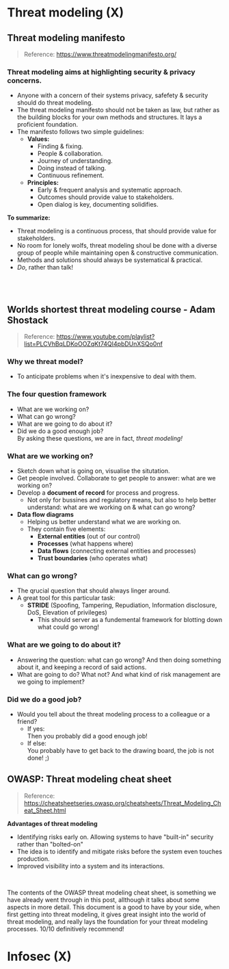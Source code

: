 # Threat modeling (X)

## Threat modeling manifesto 
> Reference: <https://www.threatmodelingmanifesto.org/>


### Threat modeling aims at highlighting security & privacy concerns.
- Anyone with a concern of their systems privacy, safefety & security should do threat modeling.
- The threat modeling manifesto should not be taken as law, but rather as the building blocks for your own methods and structures. It lays a proficient foundation.
- The manifesto follows two simple guidelines:
  - **Values:**
    - Finding & fixing.
    - People & collaboration.
    - Journey of understanding.
    - Doing instead of talking.
    - Continuous refinement.
  - **Principles:**
    - Early & frequent analysis and systematic approach.
    - Outcomes should provide value to stakeholders.
    - Open dialog is key, documenting solidifies.

**To summarize:**
- Threat modeling is a continuous process, that should provide value for stakeholders. 
- No room for lonely wolfs, threat modeling shoul be done with a diverse group of people while maintaining open & constructive communication.
- Methods and solutions should always be systematical & practical.
- *Do*, rather than talk!
<br>
<br>



## Worlds shortest threat modeling course - Adam Shostack
> Reference: <https://www.youtube.com/playlist?list=PLCVhBqLDKoOOZqKt74QI4pbDUnXSQo0nf>


### Why we threat model?
- To anticipate problems when it's inexpensive to deal with them.


### The four question framework
- What are we working on?
- What can go wrong?
- What are we going to do about it?
- Did we do a good enough job? <br>
By asking these questions, we are in fact, *threat modeling!*

### What are we working on?
- Sketch down what is going on, visualise the situtation.
- Get people involved. Collaborate to get people to answer: what are we working on?
- Develop a **document of record** for process and progress.
  - Not only for bussines and regulatory means, but also to help better understand: what are we working on & what can go wrong?
- **Data flow diagrams**
  - Helping us better understand what we are working on.
  - They contain five elements:
    - **External entities** (out of our control)
    - **Processes** (what happens where)
    - **Data flows** (connecting external entities and processes)
    - **Trust boundaries** (who operates what)


### What can go wrong?
- The qrucial question that should always linger around.
- A great tool for this particular task:
    - **STRIDE** (Spoofing, Tampering, Repudiation, Information disclosure, DoS, Elevation of privileges)
      - This should server as a fundemental framework for blotting down what could go wrong!


### What are we going to do about it?
- Answering the question: what can go wrong? And then doing something about it, and keeping a record of said actions.
- What are going to do? What not? And what kind of risk management are we going to implement?



### Did we do a good job?
- Would you tell about the threat modeling process to a colleague or a friend?
  - If yes: <br>
    Then you probably did a good enough job!
  - If else: <br>
    You probably have to get back to the drawing board, the job is not done! ;) 




## OWASP: Threat modeling cheat sheet
> Reference: <https://cheatsheetseries.owasp.org/cheatsheets/Threat_Modeling_Cheat_Sheet.html>

**Advantages of threat modeling**
- Identifying risks early on. Allowing systems to have "built-in" security rather than "bolted-on"
- The idea is to identify and mitigate risks before the system even touches production.
- Improved visibility into a system and its interactions.
<br>

The contents of the OWASP threat modeling cheat sheet, is something we have already went through in this post, allthough it talks about some aspects in more detail. This document is a good to have by your side, when first getting into threat modeling, it gives great insight into the world of threat modeling, and really lays the foundation for your threat modeling processes. 10/10 definitively recommend!


# Infosec (X)
